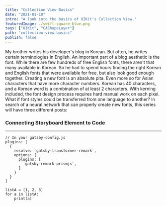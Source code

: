 ```yaml
---
title: "Collection View Basics"
date: "2021-01-10"
intro: "A look into the basics of UIKit's Collection View."
featuredImage: ./swift-square-blue.png
tags: ["UIKit", "CAShapeLayer"]
path: "collection-view-basics"
publish: false
---
```

My brother writes his developer's blog in Korean. But often, he writes certain terminologies in English. An important part of a blog aesthetic is the font. While there are few hundreds of free English fonts, there aren't that many available in Korean. So he had to spend hours finding the right Korean and English fonts that were available for free, but also look good enough together.
Creating a new font is an absolute pita. Even more so for Asian characters that have more character numbers. Korean has 40 characters, and a Korean word is a combination of at least 2 characters. With kerning included, the font design process requires hard manual work on each pixel.
What if font styles could be transferred from one language to another? In search of a neural network that can properly create new fonts, this series will have three different posts:


### Connecting Storyboard Element to Code
---

```javascript{numberLines: true}
// In your gatsby-config.js
plugins: [
  {
    resolve: `gatsby-transformer-remark`,
    options: {
      plugins: [
        `gatsby-remark-prismjs`,
      ]
    }
  }
]
```

```python{numberLines: true}
listA = [1, 2, 3]
for a in listA:
    print(a)
```

<!-- ![Flowi](./flowi_big.png) -->